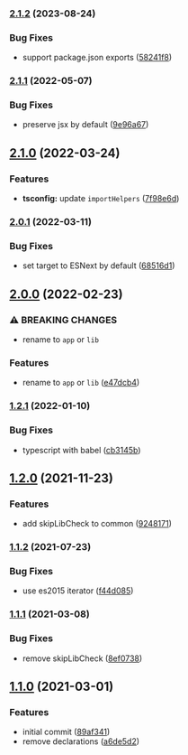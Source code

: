 

### [2.1.2](https://github.com/CyanSalt/tsconfig/compare/v2.1.1...v2.1.2) (2023-08-24)


### Bug Fixes

* support package.json exports ([58241f8](https://github.com/CyanSalt/tsconfig/commit/58241f801490c8e96294c57bc83986867d239493))

### [2.1.1](https://github.com/CyanSalt/tsconfig/compare/v2.1.0...v2.1.1) (2022-05-07)


### Bug Fixes

* preserve jsx by default ([9e96a67](https://github.com/CyanSalt/tsconfig/commit/9e96a676258e6fb8332d38a89b385691c451bf4b))

## [2.1.0](https://github.com/CyanSalt/tsconfig/compare/v2.0.1...v2.1.0) (2022-03-24)


### Features

* **tsconfig:** update `importHelpers` ([7f98e6d](https://github.com/CyanSalt/tsconfig/commit/7f98e6d60ebe16554a4fd7fc20be2e9a4af837ea))

### [2.0.1](https://github.com/CyanSalt/tsconfig/compare/v2.0.0...v2.0.1) (2022-03-11)


### Bug Fixes

* set target to ESNext by default ([68516d1](https://github.com/CyanSalt/tsconfig/commit/68516d1abe061d7c923914591393257fe9c216d1))

## [2.0.0](https://github.com/CyanSalt/tsconfig/compare/v1.2.1...v2.0.0) (2022-02-23)


### ⚠ BREAKING CHANGES

* rename to `app` or `lib`

### Features

* rename to `app` or `lib` ([e47dcb4](https://github.com/CyanSalt/tsconfig/commit/e47dcb423de7770b37f0290d7b4262e5e65b5f8d))

### [1.2.1](https://github.com/CyanSalt/tsconfig/compare/v1.2.0...v1.2.1) (2022-01-10)


### Bug Fixes

* typescript with babel ([cb3145b](https://github.com/CyanSalt/tsconfig/commit/cb3145b00e0b36381a2a7f6e547ec7c55b464267))

## [1.2.0](https://github.com/CyanSalt/tsconfig/compare/v1.1.2...v1.2.0) (2021-11-23)


### Features

* add skipLibCheck to common ([9248171](https://github.com/CyanSalt/tsconfig/commit/9248171c3a744df036e05aec06dcae60139d6699))

### [1.1.2](https://github.com/CyanSalt/tsconfig/compare/v1.1.2...v1.2.0) (2021-07-23)


### Bug Fixes

* use es2015 iterator ([f44d085](https://github.com/CyanSalt/tsconfig/commit/f44d08524740329597ab7ea58fb14ae1fb92234f))

### [1.1.1](https://github.com/CyanSalt/tsconfig/compare/v1.1.2...v1.2.0) (2021-03-08)


### Bug Fixes

* remove skipLibCheck ([8ef0738](https://github.com/CyanSalt/tsconfig/commit/8ef0738bcff41775fa75534ec51f38580066c8d2))

## [1.1.0](https://github.com/CyanSalt/tsconfig/compare/v1.1.2...v1.2.0) (2021-03-01)


### Features

* initial commit ([89af341](https://github.com/CyanSalt/tsconfig/commit/89af341efe987551659ddbc99bf0e598f3402140))
* remove declarations ([a6de5d2](https://github.com/CyanSalt/tsconfig/commit/a6de5d25a44d808181b9703311e997bf0efbe05e))